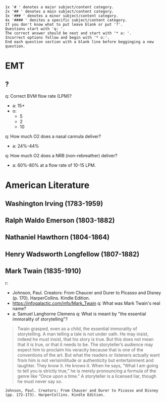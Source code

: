 

```
1x '# ' denotes a major subject/content category.
2x '## ' denotes a main subject/content category.
3x '### ' denotes a minor subject/content category.
4x '#### ' denites a specific subject/content category.
If you don't know what to put leave blank or put '?'.
Questions start with 'q: '.
The correct answer should be next and start with '* a: '.
Incorrect options follow and begin with '* o:'.
End each question section with a blank line before begginging a new question.
```

# EMT

## ?
q: Correct BVM flow rate (LPM)?
* a: 15+
* o:
  - 5
  - 2
  - 10

q: How much O2 does a nasal cannula deliver?
  * a: 24%-44%

q: How much O2 does a NRB (non-rebreather) deliver?
  * a: 60%-80% at a flow rate of 10-15 LPM.

# American Literature
## Washington Irving (1783-1959)
## Ralph Waldo Emerson (1803-1882)
## Nathaniel Hawthorn (1804-1864)
## Henry Wadsworth Longfellow (1807-1882)
## Mark Twain (1835-1910)
r:
* Johnson, Paul. Creators: From Chaucer and Durer to Picasso and Disney (p. 170). HarperCollins. Kindle Edition.
* https://infogalactic.com/info/Mark_Twain
q: What was Mark Twain's real name?
* a: Samuel Langhorne Clemens
q: What is meant by "the essential immorality of storytelling"?
> Twain grasped, even as a child, the essential immorality of storytelling. A man telling a tale is not under oath. He may insist, indeed he must insist, that his story is true. But this does not mean that it is true, or that it needs to be. The storyteller’s audience may expect him to proclaim his veracity because that is one of the conventions of the art. But what the readers or listeners actually want from him is not verisimilitude or authenticity but entertainment and laughter. They know it. He knows it. When he says, “What I am going to tell you is strictly true,” he is merely pronouncing a formula of the genre like “Once upon a time.” A storyteller is a licensed liar, though he must never say so.

    Johnson, Paul. Creators: From Chaucer and Durer to Picasso and Disney (pp. 172-173). HarperCollins. Kindle Edition.


